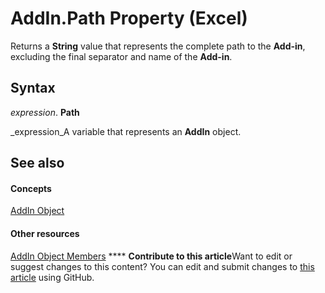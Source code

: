 
# AddIn.Path Property (Excel)

Returns a  **String** value that represents the complete path to the **Add-in**, excluding the final separator and name of the  **Add-in**.


## Syntax

 _expression_. **Path**

 _expression_A variable that represents an  **AddIn** object.


## See also


#### Concepts


 [AddIn Object](ad26800d-5342-fb4c-01f3-05b7eceb7ffd.md)
#### Other resources


 [AddIn Object Members](b12f1193-e251-5f71-508f-3d348109f5a6.md)
****   **Contribute to this article**Want to edit or suggest changes to this content? You can edit and submit changes to  [this article](https://github.com/jhershey00/VBA_Excel_Test/OpenXMLCon/articles/28516688-d6ed-2fbc-51ee-6dd6434e461d.md) using GitHub.

